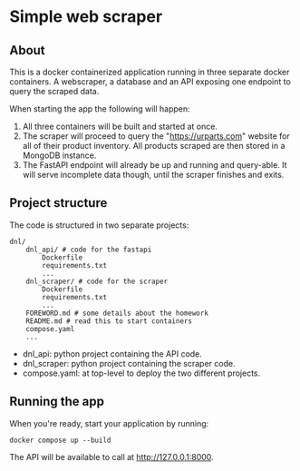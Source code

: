 # Simple web scraper

## About
This is a docker containerized application running in three separate docker containers.
A webscraper, a database and an API exposing one endpoint to query the scraped data.

When starting the app the following will happen:
1. All three containers will be built and started at once.
2. The scraper will proceed to query the "https://urparts.com" website for all
of their product inventory. All products scraped are then stored in a MongoDB instance.
3. The FastAPI endpoint will already be up and running and query-able. It will serve
incomplete data though, until the scraper finishes and exits.

## Project structure
The code is structured in two separate projects:

```
dnl/
    dnl_api/ # code for the fastapi
        Dockerfile
        requirements.txt
        ...
    dnl_scraper/ # code for the scraper
        Dockerfile
        requirements.txt
        ...
    FOREWORD.md # some details about the homework
    README.md # read this to start containers
    compose.yaml
    ...
```

- dnl_api: python project containing the API code.
- dnl_scraper: python project containing the scraper code.
- compose.yaml: at top-level to deploy the two different projects.

## Running the app
When you're ready, start your application by running:

`docker compose up --build`

The API will be available to call at http://127.0.0.1:8000.
